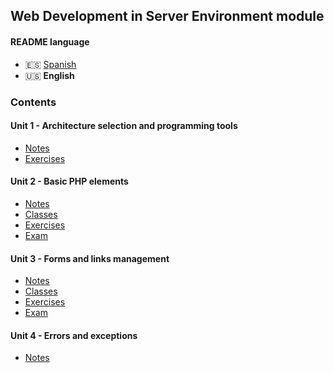 ## Web Development in Server Environment module

#### README language

-   🇪🇸 [Spanish](./README.md)
-   🇺🇸 **English**

### Contents

#### Unit 1 - Architecture selection and programming tools

-   [Notes](./unidad1-seleccion_de_arquitecturas_y_herramientas_de_programacion/apuntes/)
-   [Exercises](./unidad1-seleccion_de_arquitecturas_y_herramientas_de_programacion/ejercicios/)

#### Unit 2 - Basic PHP elements

-   [Notes](./unidad2-elementos_base_de_php/apuntes/)
-   [Classes](./unidad2-elementos_base_de_php/clases/)
-   [Exercises](./unidad2-elementos_base_de_php/ejercicios/)
-   [Exam](./unidad2-elementos_base_de_php/examen/)

#### Unit 3 - Forms and links management

-   [Notes](./unidad3-gestion_de_los_formularios_y_enlaces/apuntes/)
-   [Classes](./unidad3-gestion_de_los_formularios_y_enlaces/clases/)
-   [Exercises](./unidad3-gestion_de_los_formularios_y_enlaces/ejercicios/)
-   [Exam](./unidad3-gestion_de_los_formularios_y_enlaces/examen/)

#### Unit 4 - Errors and exceptions

-   [Notes](./unidad4-errores_y_excepciones/apuntes/)

